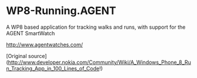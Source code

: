 WP8-Running.AGENT
=================

A WP8 based application for tracking walks and runs, with support for the AGENT SmartWatch

http://www.agentwatches.com/

[Original source] (http://www.developer.nokia.com/Community/Wiki/A_Windows_Phone_8_Run_Tracking_App_in_100_Lines_of_Code!)
